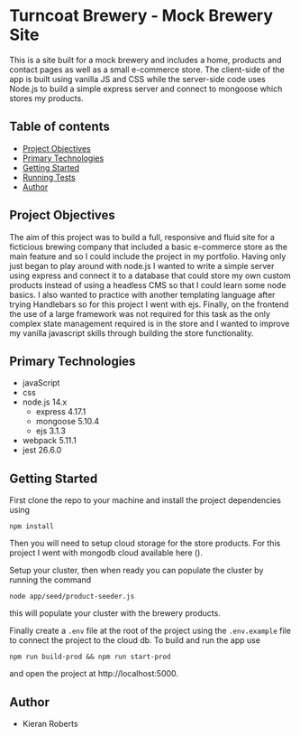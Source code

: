 # Turncoat Brewery - Mock Brewery Site

This is a site built for a mock brewery and includes a home, products and contact pages as well as a small e-commerce store. The client-side of the app is built using vanilla JS and CSS while the server-side code uses Node.js to build a simple express server and connect to mongoose which stores my products.

## Table of contents
* [Project Objectives](#project-objectives)
* [Primary Technologies](#primary-technologies)
* [Getting Started](#getting-started)
* [Running Tests](#running-tests)
* [Author](#author)


## Project Objectives

The aim of this project was to build a full, responsive and fluid site for a ficticious brewing company that included a basic e-commerce store as the main feature and so I could include the project in my portfolio. Having only just began to play around with node.js I wanted to write a simple server using express and connect it to a database that could store my own custom products instead of using a headless CMS so that I could learn some node basics. I also wanted to practice with another templating language after trying Handlebars so for this project I went with ejs. Finally, on the frontend the use of a large framework was not required for this task as the only complex state management required is in the store and I wanted to improve my vanilla javascript skills through building the store functionality.

## Primary Technologies

* javaScript
* css
* node.js 14.x
  * express 4.17.1
  * mongoose 5.10.4
  * ejs 3.1.3
 * webpack 5.11.1
* jest 26.6.0

## Getting Started

First clone the repo to your machine and install the project dependencies using
```
npm install
```
Then you will need to setup cloud storage for the store products. For this project I went with mongodb cloud available here ().

Setup your cluster, then when ready you can populate the cluster by running the command 
```
node app/seed/product-seeder.js
```
this will populate your cluster with the brewery products.

Finally create a `.env` file at the root of the project using the `.env.example` file to connect the project to the cloud db.
To build and run the app use
```
npm run build-prod && npm run start-prod
```
and open the project at http://localhost:5000.

## Author
* Kieran Roberts
